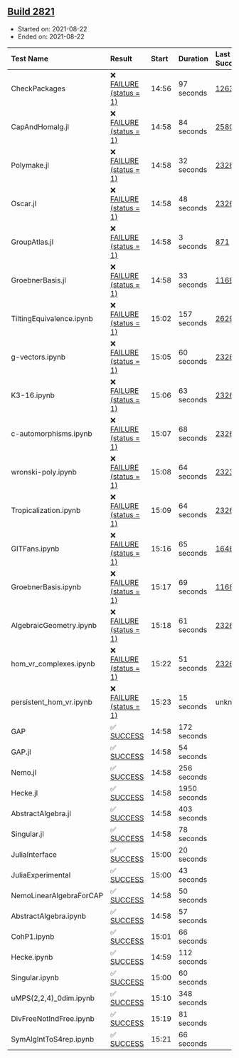 ## [Build 2821](https://oscarci.mathematik.uni-kl.de/job/oscar-stable/2821/)

* Started on: 2021-08-22
* Ended on: 2021-08-22

| Test Name    | Result | Start | Duration | Last Success | First Failure |
|:-------------|:-------|:------|:---------|:-------------|:--------------|
| CheckPackages | ❌ [FAILURE (status = 1)](https://oscarci.mathematik.uni-kl.de/job/oscar-stable/2821/artifact/logs/build-2821/CheckPackages.log) | 14:56 | 97 seconds | [1263](https://oscarci.mathematik.uni-kl.de/job/oscar-stable/1263/) | [1264](https://oscarci.mathematik.uni-kl.de/job/oscar-stable/1264/) |
| CapAndHomalg.jl | ❌ [FAILURE (status = 1)](https://oscarci.mathematik.uni-kl.de/job/oscar-stable/2821/artifact/logs/build-2821/CapAndHomalg.jl.log) | 14:58 | 84 seconds | [2580](https://oscarci.mathematik.uni-kl.de/job/oscar-stable/2580/) | [2581](https://oscarci.mathematik.uni-kl.de/job/oscar-stable/2581/) |
| Polymake.jl | ❌ [FAILURE (status = 1)](https://oscarci.mathematik.uni-kl.de/job/oscar-stable/2821/artifact/logs/build-2821/Polymake.jl.log) | 14:58 | 32 seconds | [2326](https://oscarci.mathematik.uni-kl.de/job/oscar-stable/2326/) | [2327](https://oscarci.mathematik.uni-kl.de/job/oscar-stable/2327/) |
| Oscar.jl | ❌ [FAILURE (status = 1)](https://oscarci.mathematik.uni-kl.de/job/oscar-stable/2821/artifact/logs/build-2821/Oscar.jl.log) | 14:58 | 48 seconds | [2326](https://oscarci.mathematik.uni-kl.de/job/oscar-stable/2326/) | [2327](https://oscarci.mathematik.uni-kl.de/job/oscar-stable/2327/) |
| GroupAtlas.jl | ❌ [FAILURE (status = 1)](https://oscarci.mathematik.uni-kl.de/job/oscar-stable/2821/artifact/logs/build-2821/GroupAtlas.jl.log) | 14:58 | 3 seconds | [871](https://oscarci.mathematik.uni-kl.de/job/oscar-stable/871/) | [872](https://oscarci.mathematik.uni-kl.de/job/oscar-stable/872/) |
| GroebnerBasis.jl | ❌ [FAILURE (status = 1)](https://oscarci.mathematik.uni-kl.de/job/oscar-stable/2821/artifact/logs/build-2821/GroebnerBasis.jl.log) | 14:58 | 33 seconds | [1168](https://oscarci.mathematik.uni-kl.de/job/oscar-stable/1168/) | [1169](https://oscarci.mathematik.uni-kl.de/job/oscar-stable/1169/) |
| TiltingEquivalence.ipynb | ❌ [FAILURE (status = 1)](https://oscarci.mathematik.uni-kl.de/job/oscar-stable/2821/artifact/logs/build-2821/TiltingEquivalence.ipynb.log) | 15:02 | 157 seconds | [2629](https://oscarci.mathematik.uni-kl.de/job/oscar-stable/2629/) | [2630](https://oscarci.mathematik.uni-kl.de/job/oscar-stable/2630/) |
| g-vectors.ipynb | ❌ [FAILURE (status = 1)](https://oscarci.mathematik.uni-kl.de/job/oscar-stable/2821/artifact/logs/build-2821/g-vectors.ipynb.log) | 15:05 | 60 seconds | [2326](https://oscarci.mathematik.uni-kl.de/job/oscar-stable/2326/) | [2327](https://oscarci.mathematik.uni-kl.de/job/oscar-stable/2327/) |
| K3-16.ipynb | ❌ [FAILURE (status = 1)](https://oscarci.mathematik.uni-kl.de/job/oscar-stable/2821/artifact/logs/build-2821/K3-16.ipynb.log) | 15:06 | 63 seconds | [2326](https://oscarci.mathematik.uni-kl.de/job/oscar-stable/2326/) | [2327](https://oscarci.mathematik.uni-kl.de/job/oscar-stable/2327/) |
| c-automorphisms.ipynb | ❌ [FAILURE (status = 1)](https://oscarci.mathematik.uni-kl.de/job/oscar-stable/2821/artifact/logs/build-2821/c-automorphisms.ipynb.log) | 15:07 | 68 seconds | [2326](https://oscarci.mathematik.uni-kl.de/job/oscar-stable/2326/) | [2327](https://oscarci.mathematik.uni-kl.de/job/oscar-stable/2327/) |
| wronski-poly.ipynb | ❌ [FAILURE (status = 1)](https://oscarci.mathematik.uni-kl.de/job/oscar-stable/2821/artifact/logs/build-2821/wronski-poly.ipynb.log) | 15:08 | 64 seconds | [2323](https://oscarci.mathematik.uni-kl.de/job/oscar-stable/2323/) | [2324](https://oscarci.mathematik.uni-kl.de/job/oscar-stable/2324/) |
| Tropicalization.ipynb | ❌ [FAILURE (status = 1)](https://oscarci.mathematik.uni-kl.de/job/oscar-stable/2821/artifact/logs/build-2821/Tropicalization.ipynb.log) | 15:09 | 64 seconds | [2326](https://oscarci.mathematik.uni-kl.de/job/oscar-stable/2326/) | [2327](https://oscarci.mathematik.uni-kl.de/job/oscar-stable/2327/) |
| GITFans.ipynb | ❌ [FAILURE (status = 1)](https://oscarci.mathematik.uni-kl.de/job/oscar-stable/2821/artifact/logs/build-2821/GITFans.ipynb.log) | 15:16 | 65 seconds | [1646](https://oscarci.mathematik.uni-kl.de/job/oscar-stable/1646/) | [1647](https://oscarci.mathematik.uni-kl.de/job/oscar-stable/1647/) |
| GroebnerBasis.ipynb | ❌ [FAILURE (status = 1)](https://oscarci.mathematik.uni-kl.de/job/oscar-stable/2821/artifact/logs/build-2821/GroebnerBasis.ipynb.log) | 15:17 | 69 seconds | [1168](https://oscarci.mathematik.uni-kl.de/job/oscar-stable/1168/) | [1169](https://oscarci.mathematik.uni-kl.de/job/oscar-stable/1169/) |
| AlgebraicGeometry.ipynb | ❌ [FAILURE (status = 1)](https://oscarci.mathematik.uni-kl.de/job/oscar-stable/2821/artifact/logs/build-2821/AlgebraicGeometry.ipynb.log) | 15:18 | 61 seconds | [2326](https://oscarci.mathematik.uni-kl.de/job/oscar-stable/2326/) | [2327](https://oscarci.mathematik.uni-kl.de/job/oscar-stable/2327/) |
| hom_vr_complexes.ipynb | ❌ [FAILURE (status = 1)](https://oscarci.mathematik.uni-kl.de/job/oscar-stable/2821/artifact/logs/build-2821/hom_vr_complexes.ipynb.log) | 15:22 | 51 seconds | [2326](https://oscarci.mathematik.uni-kl.de/job/oscar-stable/2326/) | [2327](https://oscarci.mathematik.uni-kl.de/job/oscar-stable/2327/) |
| persistent_hom_vr.ipynb | ❌ [FAILURE (status = 1)](https://oscarci.mathematik.uni-kl.de/job/oscar-stable/2821/artifact/logs/build-2821/persistent_hom_vr.ipynb.log) | 15:23 | 15 seconds | unknown | unknown |
| GAP | ✅ [SUCCESS](https://oscarci.mathematik.uni-kl.de/job/oscar-stable/2821/artifact/logs/build-2821/GAP.log) | 14:58 | 172 seconds |  |  |
| GAP.jl | ✅ [SUCCESS](https://oscarci.mathematik.uni-kl.de/job/oscar-stable/2821/artifact/logs/build-2821/GAP.jl.log) | 14:58 | 54 seconds |  |  |
| Nemo.jl | ✅ [SUCCESS](https://oscarci.mathematik.uni-kl.de/job/oscar-stable/2821/artifact/logs/build-2821/Nemo.jl.log) | 14:58 | 256 seconds |  |  |
| Hecke.jl | ✅ [SUCCESS](https://oscarci.mathematik.uni-kl.de/job/oscar-stable/2821/artifact/logs/build-2821/Hecke.jl.log) | 14:58 | 1950 seconds |  |  |
| AbstractAlgebra.jl | ✅ [SUCCESS](https://oscarci.mathematik.uni-kl.de/job/oscar-stable/2821/artifact/logs/build-2821/AbstractAlgebra.jl.log) | 14:58 | 403 seconds |  |  |
| Singular.jl | ✅ [SUCCESS](https://oscarci.mathematik.uni-kl.de/job/oscar-stable/2821/artifact/logs/build-2821/Singular.jl.log) | 14:58 | 78 seconds |  |  |
| JuliaInterface | ✅ [SUCCESS](https://oscarci.mathematik.uni-kl.de/job/oscar-stable/2821/artifact/logs/build-2821/JuliaInterface.log) | 15:00 | 20 seconds |  |  |
| JuliaExperimental | ✅ [SUCCESS](https://oscarci.mathematik.uni-kl.de/job/oscar-stable/2821/artifact/logs/build-2821/JuliaExperimental.log) | 15:00 | 43 seconds |  |  |
| NemoLinearAlgebraForCAP | ✅ [SUCCESS](https://oscarci.mathematik.uni-kl.de/job/oscar-stable/2821/artifact/logs/build-2821/NemoLinearAlgebraForCAP.log) | 14:58 | 50 seconds |  |  |
| AbstractAlgebra.ipynb | ✅ [SUCCESS](https://oscarci.mathematik.uni-kl.de/job/oscar-stable/2821/artifact/logs/build-2821/AbstractAlgebra.ipynb.log) | 14:58 | 57 seconds |  |  |
| CohP1.ipynb | ✅ [SUCCESS](https://oscarci.mathematik.uni-kl.de/job/oscar-stable/2821/artifact/logs/build-2821/CohP1.ipynb.log) | 15:01 | 66 seconds |  |  |
| Hecke.ipynb | ✅ [SUCCESS](https://oscarci.mathematik.uni-kl.de/job/oscar-stable/2821/artifact/logs/build-2821/Hecke.ipynb.log) | 14:59 | 112 seconds |  |  |
| Singular.ipynb | ✅ [SUCCESS](https://oscarci.mathematik.uni-kl.de/job/oscar-stable/2821/artifact/logs/build-2821/Singular.ipynb.log) | 15:00 | 60 seconds |  |  |
| uMPS(2,2,4)_0dim.ipynb | ✅ [SUCCESS](https://oscarci.mathematik.uni-kl.de/job/oscar-stable/2821/artifact/logs/build-2821/uMPS-2-2-4-_0dim.ipynb.log) | 15:10 | 348 seconds |  |  |
| DivFreeNotIndFree.ipynb | ✅ [SUCCESS](https://oscarci.mathematik.uni-kl.de/job/oscar-stable/2821/artifact/logs/build-2821/DivFreeNotIndFree.ipynb.log) | 15:19 | 81 seconds |  |  |
| SymAlgIntToS4rep.ipynb | ✅ [SUCCESS](https://oscarci.mathematik.uni-kl.de/job/oscar-stable/2821/artifact/logs/build-2821/SymAlgIntToS4rep.ipynb.log) | 15:21 | 66 seconds |  |  |
